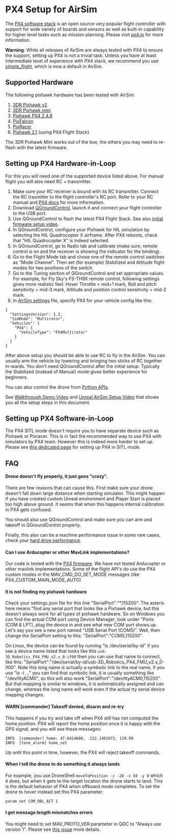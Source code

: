 # PX4 Setup for AirSim

The [PX4 software stack](http://github.com/px4/firmware) is an open source very popular flight controller with support for wide variety of boards and sensors as well as built-in capability for higher level tasks such as mission planning. Please visit [px4.io](http://px4.io) for more information.

**Warning**: While all releases of AirSim are always tested with PX4 to ensure the support, setting up PX4 is not a trivial task. Unless you have at least intermediate level of experience with PX4 stack, we recommend you use [simple_flight](simple_flight.md), which is now a default in AirSim. 

## Supported Hardware

The following pixhawk hardware has been tested with AirSim:

1. [3DR Pixhawk v2](https://3dr.com/support/pixhawk/)
2. [3DR Pixhawk mini](https://store.3dr.com/products/3dr-pixhawk)
2. [Pixhawk PX4 2.4.8](http://www.banggood.com/Pixhawk-PX4-2_4_8-Flight-Controller-32-Bit-ARM-PX4FMU-PX4IO-Combo-for-Multicopters-p-1040416.html)
3. [PixFalcon](https://hobbyking.com/en_us/pixfalcon-micro-px4-autopilot.html?___store=en_us)
4. [PixRacer](https://www.banggood.com/Pixracer-Autopilot-Xracer-V1_0-Flight-Controller-Mini-PX4-Built-in-Wifi-For-FPV-Racing-RC-Multirotor-p-1056428.html?utm_source=google&utm_medium=cpc_ods&utm_content=starr&utm_campaign=Smlrfpv-ds-FPVracer&gclid=CjwKEAjw9MrIBRCr2LPek5-h8U0SJAD3jfhtbEfqhX4Lu94kPe88Zrr62A5qVgx-wRDBuUulGzHELRoCRVTw_wcB)
5. [Pixhawk 2.1](http://www.proficnc.com/) (using PX4 Flight Stack)

The 3DR Pixhawk Mini works out of the box, the others you may need to re-flash with the latest firmware.

## Setting up PX4 Hardware-in-Loop

For this you will need one of the supported device listed above. For manual flight you will also need RC + transmitter.

1. Make sure your RC receiver is bound with its RC transmitter. Connect the RC trasmitter to the flight controller's RC port. Refer to your RC manual and [PX4 docs](https://docs.px4.io/en/getting_started/rc_transmitter_receiver.html) for more information.
2. Download [QGroundControl](http://qgroundcontrol.com/), launch it and connect your flight controller to the USB port.
3. Use QGroundControl to flash the latest PX4 Flight Stack.
See also [initial firmware setup video](https://dev.px4.io/starting-initial-config.html).
4. In QGroundControl, configure your Pixhawk for HIL simulation by selecting the HIL Quadrocopter X airframe.  After PX4 reboots, check that "HIL Quadrocopter X" is indeed selected.
5. In QGroundControl, go to Radio tab and calibrate (make sure, remote control is on and the receiver is showing the indicator for the binding). 
6. Go to the Flight Mode tab and chose one of the remote control switches as "Mode Channel". Then set (for example) Stabilized and Attitude flight modes for two positions of the switch.
7. Go to the Tuning section of QGroundControl and set appropriate values. For example, for Fly Sky's FS-TH9X remote control, following settings gives more realistic feel: Hover Throttle = mid+1 mark, Roll and pitch sensitivity = mid-3 mark, Altitude and position control sensitivity = mid-2 mark.
8. In [AirSim settings](settings.md) file, specify PX4 for your vehicle config like this:
```
{
  "SettingsVersion": 1.2,
  "SimMode": "Multirotor",
  "Vehicles": {
    "PX4": {
      "VehicleType": "PX4Multirotor"
    }
  }
}
```

After above setup you should be able to use RC to fly in the AirSim. You can usually arm the vehicle by lowering and bringing two sticks of RC together in-wards. You don't need QGroundControl after the initial setup. Typically the Stabilized (instead of Manual) mode gives better experience for beginners.

You can also control the drone from [Python APIs](apis.md).

See [Walkthrough Demo Video](https://youtu.be/HNWdYrtw3f0) and  [Unreal AirSim Setup  Video](https://youtu.be/1oY8Qu5maQQ) that shows you all the setup steps in this document.

## Setting up PX4 Software-in-Loop
The PX4 SITL mode doesn't require you to have separate device such as Pixhawk or Pixracer. This is in fact the recommended way to use PX4 with simulators by PX4 team. However this is indeed more harder to set up. Please see [this dedicated page](px4_sitl.md) for setting up PX4 in SITL mode.

## FAQ

#### Drone doesn't fly properly, it just goes "crazy".

There are few reasons that can cause this. First make sure your drone doesn't fall down large distance when starting simulator. This might happen if you have created custom Unreal environment and Player Start is placed too high above ground. It seems that when this happens internal calibration in PX4 gets confused. 

You should also use QGroundControl and make sure you can arm and takeoff in QGroundControl properly.

Finally, this also can be a machine performance issue in some rare cases, check your [hard drive performance](hard_drive.md).

#### Can I use Arducopter or other MavLink implementations?

Our code is tested with the [PX4 firmware](https://dev.px4.io/). We have not tested Arducopter or other mavlink implementations. Some of the flight API's do use the
PX4 custom modes in the MAV_CMD_DO_SET_MODE messages (like PX4_CUSTOM_MAIN_MODE_AUTO)

#### It is not finding my pixhawk hardware

Check your settings.json file for this line "SerialPort":"*,115200".  The asterix here means "find any 
serial port that looks like a Pixhawk device, but this doesn't always work for all types of pixhawk hardware.
So on Windows you can find the actual COM port using Device Manager, look under "Ports (COM & LPT), plug the 
device in and see what new COM port shows up.  Let's say you see a new port named "USB Serial Port (COM5)". 
Well, then change the SerialPort setting to this: "SerialPort":"COM5,115200".  

On Linux, the device can be found by running "ls /dev/serial/by-id" if you see a device name listed that looks
like this `usb-3D_Robotics_PX4_FMU_v2.x_0-if00` then you can use that name to connect, like this:
"SerialPort":"/dev/serial/by-id/usb-3D_Robotics_PX4_FMU_v2.x_0-if00".  Note this long name is actually a symbolic link to the real 
name, if you use "ls -l ..." you can find that symbolic link, it is usually something like "/dev/ttyACM0",
so this will also work "SerialPort":"/dev/ttyACM0,115200".  But that mapping is similar to windows, it is
automatically assigned and can change, whereas the long name will work even if the actual tty serial device
mapping changes.

#### WARN  [commander] Takeoff denied, disarm and re-try

This happens if you try and take off when  PX4 still has not computed the home position.  PX4 will report the home
position once it is happy with the GPS signal, and you will see these messages:

```
INFO  [commander] home: 47.6414680, -122.1401672, 119.99
INFO  [tone_alarm] home_set
```

Up until this point in time, however, the PX4 will reject takeoff commands.

#### When I tell the drone to do something it always lands

For example, you use DroneShell `moveToPosition -z -20 -x 50 -y 0` which it does, but when it gets to the target location the
drone starts to land.  This is the default behavior of PX4 when offboard mode completes.  To set the drone to hover instead
set this PX4 parameter:
```
param set COM_OBL_ACT 1
```

#### I get message length mismatches errors
You might need to set MAV_PROTO_VER parameter in QGC to "Always use version 1". Please see [this issue](https://github.com/Microsoft/AirSim/issues/546) more details.